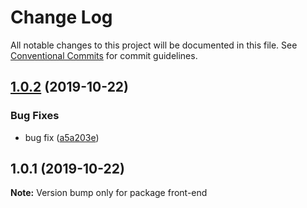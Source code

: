 # Change Log

All notable changes to this project will be documented in this file.
See [Conventional Commits](https://conventionalcommits.org) for commit guidelines.

## [1.0.2](https://github.com/mpvineesh/lerna-demo-1/compare/front-end@1.0.1...front-end@1.0.2) (2019-10-22)


### Bug Fixes

* bug fix ([a5a203e](https://github.com/mpvineesh/lerna-demo-1/commit/a5a203e))





## 1.0.1 (2019-10-22)

**Note:** Version bump only for package front-end
